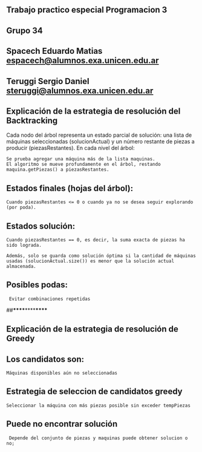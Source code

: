 ## Trabajo practico especial Programacion 3

## Grupo 34

## Spacech Eduardo Matias espacech@alumnos.exa.unicen.edu.ar

## Teruggi Sergio Daniel steruggi@alumnos.exa.unicen.edu.ar

## Explicación de la estrategia de resolución del Backtracking

Cada nodo del árbol representa un estado parcial de solución: una lista de máquinas seleccionadas (solucionActual) y un número restante de piezas a producir (piezasRestantes).
En cada nivel del árbol:

    Se prueba agregar una máquina más de la lista maquinas.
    El algoritmo se mueve profundamente en el árbol, restando maquina.getPiezas() a piezasRestantes.

## Estados finales (hojas del árbol):

    Cuando piezasRestantes <= 0 o cuando ya no se desea seguir explorando (por poda).

## Estados solución:

    Cuando piezasRestantes == 0, es decir, la suma exacta de piezas ha sido lograda.

    Además, solo se guarda como solución óptima si la cantidad de máquinas usadas (solucionActual.size()) es menor que la solución actual almacenada.

## Posibles podas:

     Evitar combinaciones repetidas

##********************\*\*\*\*********************\*\*\*\*********************\*\*\*\*********************

## Explicación de la estrategia de resolución de Greedy

## Los candidatos son:

    Máquinas disponibles aún no seleccionadas

## Estrategia de seleccion de candidatos greedy

    Seleccionar la máquina con más piezas posible sin exceder tempPiezas

## Puede no encontrar solución

     Depende del conjunto de piezas y maquinas puede obtener solucion o no;

